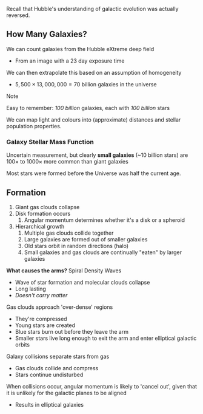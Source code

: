 Recall that Hubble's understanding of galactic evolution was actually reversed.


## How Many Galaxies?
We can count galaxies from the Hubble eXtreme deep field
- From an image with a 23 day exposure time

We can then extrapolate this based on an assumption of homogeneity
- $5,500 \times 13,000,000 = 70$ billion galaxies in the universe

>[!note]
>Easy to remember: *100 billion* galaxies, each with *100 billion* stars

We can map light and colours into (approximate) distances and stellar population properties.


### Galaxy Stellar Mass Function

Uncertain measurement, but clearly **small galaxies** (~10 billion stars) are $100\times$ to $1000\times$ more common than giant galaxies

Most stars were formed before the Universe was half the current age.

## Formation
1. Giant gas clouds collapse
2. Disk formation occurs
	1. Angular momentum determines whether it's a disk or a spheroid
3. Hierarchical growth
	1. Multiple gas clouds collide together
	2. Large galaxies are formed out of smaller galaxies
	3. Old stars orbit in random directions (halo)
	4. Small galaxies and gas clouds are continually "eaten" by larger galaxies

**What causes the arms?**
Spiral Density Waves
- Wave of star formation and molecular clouds collapse
- Long lasting
- *Doesn't carry matter*

Gas clouds approach 'over-dense' regions
- They're compressed
- Young stars are created
- Blue stars burn out before they leave the arm
- Smaller stars live long enough to exit the arm and enter elliptical galactic orbits


Galaxy collisions separate stars from gas
- Gas clouds collide and compress
- Stars continue undisturbed

When collisions occur, angular momentum is likely to 'cancel out', given that it is unlikely for the galactic planes to be aligned
- Results in elliptical galaxies

